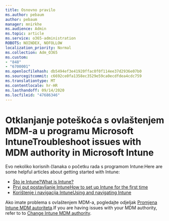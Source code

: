 ```yaml
---
title: Osnovno pravilo
ms.author: pebaum
author: pebaum
manager: mnirkhe
ms.audience: Admin
ms.topic: article
ms.service: o365-administration
ROBOTS: NOINDEX, NOFOLLOW
localization_priority: Normal
ms.collection: Adm_O365
ms.custom:
- "848"
- "6700001"
ms.openlocfilehash: db5494ef3e41920ffac0f0f114ee37d2936e07b0
ms.sourcegitcommit: c6692ce0fa1358ec3529e59ca0ecdfdea4cdc759
ms.translationtype: MT
ms.contentlocale: hr-HR
ms.lasthandoff: 09/14/2020
ms.locfileid: "47686346"
---
```

# <a name="troubleshoot-issues-with-mdm-authority-in-microsoft-intune"></a><span data-ttu-id="fbfae-102">Otklanjanje poteškoća s ovlaštenjem MDM-a u programu Microsoft Intune</span><span class="sxs-lookup"><span data-stu-id="fbfae-102">Troubleshoot issues with MDM authority in Microsoft Intune</span></span>

<span data-ttu-id="fbfae-103">Evo nekoliko korisnih članaka o početku rada s programom Intune:</span><span class="sxs-lookup"><span data-stu-id="fbfae-103">Here are some helpful articles about getting started with Intune:</span></span>

- [<span data-ttu-id="fbfae-104">Što je Intune?</span><span class="sxs-lookup"><span data-stu-id="fbfae-104">What is Intune?</span></span>](https://docs.microsoft.com/intune/what-is-intune)
- [<span data-ttu-id="fbfae-105">Prvi put postavljanje Intune</span><span class="sxs-lookup"><span data-stu-id="fbfae-105">How to set up Intune for the first time</span></span>](https://docs.microsoft.com/intune/setup-steps)
- [<span data-ttu-id="fbfae-106">Korištenje i navigacija Intune</span><span class="sxs-lookup"><span data-stu-id="fbfae-106">Using and navigating Intune</span></span>](https://docs.microsoft.com/intune/tutorial-walkthrough-intune-portal)

<span data-ttu-id="fbfae-107">Ako imate problema s ovlaštenjem MDM-a, pogledajte odjeljak [Promjena Intune MDM autoriteta](https://docs.microsoft.com/alchemyinsights/change-mdm-authority).</span><span class="sxs-lookup"><span data-stu-id="fbfae-107">If you are having issues with your MDM authority, refer to to [Change Intune MDM authority](https://docs.microsoft.com/alchemyinsights/change-mdm-authority).</span></span>